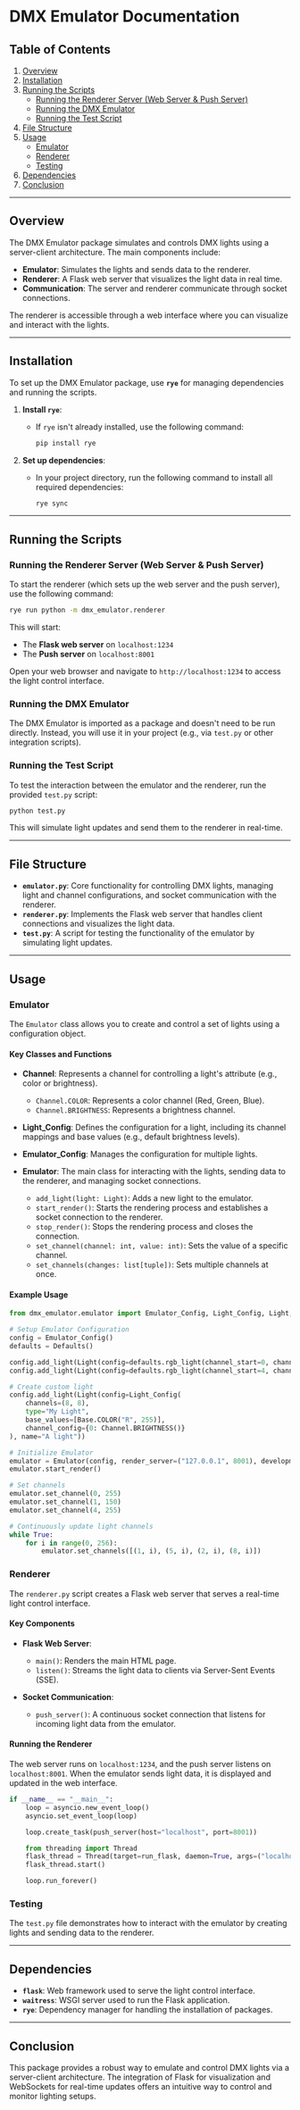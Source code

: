 # DMX Emulator Documentation

## Table of Contents
1. [Overview](#overview)
2. [Installation](#installation)
3. [Running the Scripts](#running-the-scripts)
    - [Running the Renderer Server (Web Server & Push Server)](#running-the-renderer-server-web-server--push-server)
    - [Running the DMX Emulator](#running-the-dmx-emulator)
    - [Running the Test Script](#running-the-test-script)
4. [File Structure](#file-structure)
5. [Usage](#usage)
    - [Emulator](#emulator)
    - [Renderer](#renderer)
    - [Testing](#testing)
6. [Dependencies](#dependencies)
7. [Conclusion](#conclusion)

---

## Overview
The DMX Emulator package simulates and controls DMX lights using a server-client architecture. The main components include:
- **Emulator**: Simulates the lights and sends data to the renderer.
- **Renderer**: A Flask web server that visualizes the light data in real time.
- **Communication**: The server and renderer communicate through socket connections.

The renderer is accessible through a web interface where you can visualize and interact with the lights.

---

## Installation

To set up the DMX Emulator package, use **`rye`** for managing dependencies and running the scripts.

1. **Install `rye`**:
   - If `rye` isn't already installed, use the following command:

     ```bash
     pip install rye
     ```

2. **Set up dependencies**:
   - In your project directory, run the following command to install all required dependencies:

     ```bash
     rye sync
     ```

---

## Running the Scripts

### Running the Renderer Server (Web Server & Push Server)
To start the renderer (which sets up the web server and the push server), use the following command:

```bash
rye run python -m dmx_emulator.renderer
```

This will start:
- The **Flask web server** on `localhost:1234`
- The **Push server** on `localhost:8001`

Open your web browser and navigate to `http://localhost:1234` to access the light control interface.

### Running the DMX Emulator
The DMX Emulator is imported as a package and doesn't need to be run directly. Instead, you will use it in your project (e.g., via `test.py` or other integration scripts).

### Running the Test Script
To test the interaction between the emulator and the renderer, run the provided `test.py` script:

```bash
python test.py
```

This will simulate light updates and send them to the renderer in real-time.

---

## File Structure

- **`emulator.py`**: Core functionality for controlling DMX lights, managing light and channel configurations, and socket communication with the renderer.
- **`renderer.py`**: Implements the Flask web server that handles client connections and visualizes the light data.
- **`test.py`**: A script for testing the functionality of the emulator by simulating light updates.

---

## Usage

### Emulator
The `Emulator` class allows you to create and control a set of lights using a configuration object.

#### Key Classes and Functions

- **Channel**: Represents a channel for controlling a light's attribute (e.g., color or brightness).
  - `Channel.COLOR`: Represents a color channel (Red, Green, Blue).
  - `Channel.BRIGHTNESS`: Represents a brightness channel.

- **Light_Config**: Defines the configuration for a light, including its channel mappings and base values (e.g., default brightness levels).

- **Emulator_Config**: Manages the configuration for multiple lights.

- **Emulator**: The main class for interacting with the lights, sending data to the renderer, and managing socket connections.
  - `add_light(light: Light)`: Adds a new light to the emulator.
  - `start_render()`: Starts the rendering process and establishes a socket connection to the renderer.
  - `stop_render()`: Stops the rendering process and closes the connection.
  - `set_channel(channel: int, value: int)`: Sets the value of a specific channel.
  - `set_channels(changes: list[tuple])`: Sets multiple channels at once.

#### Example Usage

```python
from dmx_emulator.emulator import Emulator_Config, Light_Config, Light, Defaults, Emulator, Base, Channel

# Setup Emulator Configuration
config = Emulator_Config()
defaults = Defaults()

config.add_light(Light(config=defaults.rgb_light(channel_start=0, channel_end=3), name="Light1"))
config.add_light(Light(config=defaults.rgb_light(channel_start=4, channel_end=7), name="Light2"))

# Create custom light
config.add_light(Light(config=Light_Config(
    channels=(8, 8),
    type="My Light",
    base_values=[Base.COLOR("R", 255)],
    channel_config={0: Channel.BRIGHTNESS()}
), name="A light"))

# Initialize Emulator
emulator = Emulator(config, render_server=("127.0.0.1", 8001), development_mode=False)
emulator.start_render()

# Set channels
emulator.set_channel(0, 255)
emulator.set_channel(1, 150)
emulator.set_channel(4, 255)

# Continuously update light channels
while True:
    for i in range(0, 256):
        emulator.set_channels([(1, i), (5, i), (2, i), (8, i)])
```

### Renderer
The `renderer.py` script creates a Flask web server that serves a real-time light control interface.

#### Key Components

- **Flask Web Server**:
  - `main()`: Renders the main HTML page.
  - `listen()`: Streams the light data to clients via Server-Sent Events (SSE).

- **Socket Communication**:
  - `push_server()`: A continuous socket connection that listens for incoming light data from the emulator.

#### Running the Renderer
The web server runs on `localhost:1234`, and the push server listens on `localhost:8001`. When the emulator sends light data, it is displayed and updated in the web interface.

```python
if __name__ == "__main__":
    loop = asyncio.new_event_loop()
    asyncio.set_event_loop(loop)

    loop.create_task(push_server(host="localhost", port=8001))

    from threading import Thread
    flask_thread = Thread(target=run_flask, daemon=True, args=("localhost", 1234,))
    flask_thread.start()

    loop.run_forever()
```

### Testing
The `test.py` file demonstrates how to interact with the emulator by creating lights and sending data to the renderer.

---

## Dependencies

- **`flask`**: Web framework used to serve the light control interface.
- **`waitress`**: WSGI server used to run the Flask application.
- **`rye`**: Dependency manager for handling the installation of packages.

---

## Conclusion

This package provides a robust way to emulate and control DMX lights via a server-client architecture. The integration of Flask for visualization and WebSockets for real-time updates offers an intuitive way to control and monitor lighting setups.

